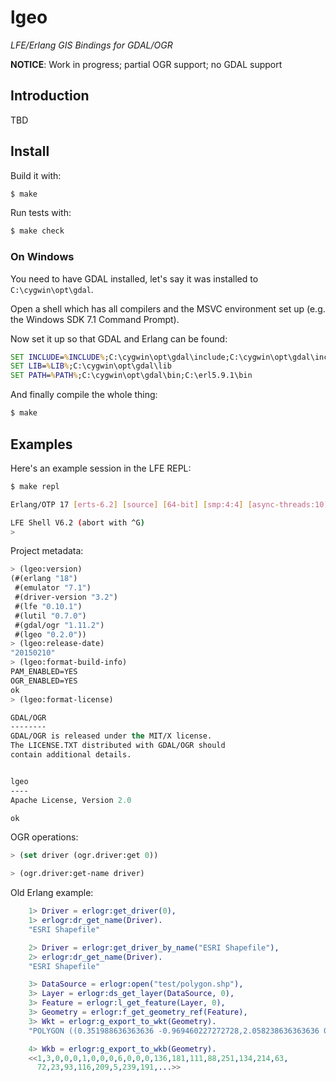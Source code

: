 # lgeo

*LFE/Erlang GIS Bindings for GDAL/OGR*

**NOTICE**: Work in progress; partial OGR support; no GDAL support


## Introduction

TBD


## Install


Build it with:

```bash
$ make
```

Run tests with:

```bash
$ make check
```


### On Windows

You need to have GDAL installed, let's say it was installed to `C:\cygwin\opt\gdal`.

Open a shell which has all compilers and the MSVC environment set up (e.g. the
Windows SDK 7.1 Command Prompt).

Now set it up so that GDAL and Erlang can be found:

```cmd
SET INCLUDE=%INCLUDE%;C:\cygwin\opt\gdal\include;C:\cygwin\opt\gdal\include\gdal
SET LIB=%LIB%;C:\cygwin\opt\gdal\lib
SET PATH=%PATH%;C:\cygwin\opt\gdal\bin;C:\erl5.9.1\bin
```

And finally compile the whole thing:

```bash
$ make
```


## Examples

Here's an example session in the LFE REPL:

```bash
$ make repl

Erlang/OTP 17 [erts-6.2] [source] [64-bit] [smp:4:4] [async-threads:10] ...

LFE Shell V6.2 (abort with ^G)
>
```

Project metadata:

```cl
> (lgeo:version)
(#(erlang "18")
 #(emulator "7.1")
 #(driver-version "3.2")
 #(lfe "0.10.1")
 #(lutil "0.7.0")
 #(gdal/ogr "1.11.2")
 #(lgeo "0.2.0"))
> (lgeo:release-date)
"20150210"
> (lgeo:format-build-info)
PAM_ENABLED=YES
OGR_ENABLED=YES
ok
> (lgeo:format-license)

GDAL/OGR
--------
GDAL/OGR is released under the MIT/X license.
The LICENSE.TXT distributed with GDAL/OGR should
contain additional details.


lgeo
----
Apache License, Version 2.0

ok
```

OGR operations:

```cl
> (set driver (ogr.driver:get 0))

> (ogr.driver:get-name driver)

```

Old Erlang example:

```erlang
    1> Driver = erlogr:get_driver(0),
    1> erlogr:dr_get_name(Driver).
    "ESRI Shapefile"

    2> Driver = erlogr:get_driver_by_name("ESRI Shapefile"),
    2> erlogr:dr_get_name(Driver).
    "ESRI Shapefile"

    3> DataSource = erlogr:open("test/polygon.shp"),
    3> Layer = erlogr:ds_get_layer(DataSource, 0),
    3> Feature = erlogr:l_get_feature(Layer, 0),
    3> Geometry = erlogr:f_get_geometry_ref(Feature),
    3> Wkt = erlogr:g_export_to_wkt(Geometry).
    "POLYGON ((0.351988636363636 -0.969460227272728,2.058238636363636 0.086505681818182,2.690625 -1.524289772727273,0.0 -2.0015625,-0.304261363636364 -1.828551136363636,0.351988636363636 -0.969460227272728))"

    4> Wkb = erlogr:g_export_to_wkb(Geometry).
    <<1,3,0,0,0,1,0,0,0,6,0,0,0,136,181,111,88,251,134,214,63,
      72,23,93,116,209,5,239,191,...>>
```
